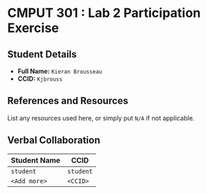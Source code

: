 # CMPUT 301 : Lab 2 Participation Exercise

## Student Details

- **Full Name:** `Kieran Brousseau`
- **CCID:** `Kjbrouss`

## References and Resources

List any resources used here, or simply put `N/A` if not applicable.

## Verbal Collaboration

| Student Name | CCID      |
| ------------ | --------- |
| `student`    | `student` |
| `<Add more>` | `<CCID>`  |
